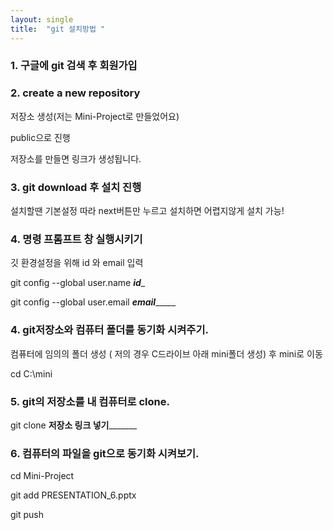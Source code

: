 ```yaml
---
layout: single
title:  "git 설치방법 "
---
```


### 1. 구글에 git 검색 후 회원가입


### 2. create a new repository 
저장소 생성(저는 Mini-Project로 만들었어요)

public으로 진행

저장소를 만들면 링크가 생성됩니다. 

 

### 3. git download 후 설치 진행

설치할땐 기본설정 따라 next버튼만 누르고 설치하면 어렵지않게 설치 가능!

 

### 4. 명령 프롬프트 창 실행시키기

깃 환경설정을 위해 id 와 email 입력

git config --global user.name _____id______

 

git config --global user.email _______email____________

 

### 4. git저장소와 컴퓨터 폴더를 동기화 시켜주기.

컴퓨터에 임의의 폴더 생성 ( 저의 경우 C드라이브 아래 mini폴더 생성) 후 mini로 이동

cd C:\mini

 

### 5. git의 저장소를 내 컴퓨터로 clone.

git clone ____________저장소 링크 넣기___________________

 

### 6. 컴퓨터의 파일을 git으로 동기화 시켜보기.

cd Mini-Project

git add PRESENTATION_6.pptx

git push
